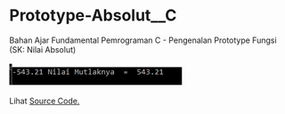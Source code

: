 # Prototype-Absolut__C
Bahan Ajar Fundamental Pemrograman C - Pengenalan Prototype Fungsi (SK: Nilai Absolut)<br><br>
<img src="https://github.com/RizkyKhapidsyah/Prototype-Absolut__C/blob/master/Results/001.PNG"><br><br>
Lihat <a href="https://github.com/RizkyKhapidsyah/Prototype-Absolut__C/blob/master/MainProgram.c">Source Code.</a>
